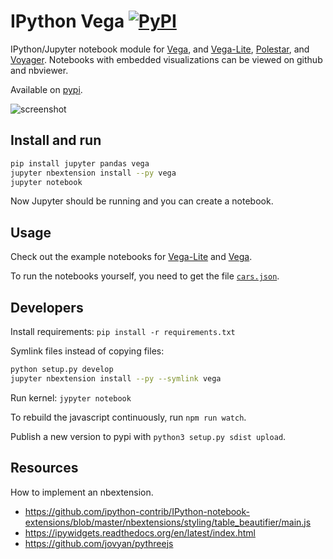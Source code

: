 # IPython Vega [![PyPI](https://img.shields.io/pypi/v/vega.svg?maxAge=2592000)]()

IPython/Jupyter notebook module for [Vega](https://github.com/vega/vega-lite), and [Vega-Lite](https://github.com/vega/vega-lite), [Polestar](https://github.com/vega/polestar), and [Voyager](https://github.com/vega/voyager). Notebooks with embedded visualizations can be viewed on github and nbviewer.

Available on [pypi](https://pypi.python.org/pypi/vega).

![screenshot](https://raw.githubusercontent.com/vega/ipyvega/master/screenshot.png "Screenshot of the Vega-Lite module")


## Install and run

```sh
pip install jupyter pandas vega
jupyter nbextension install --py vega
jupyter notebook
```

Now Jupyter should be running and you can create a notebook.


## Usage

Check out the example notebooks for [Vega-Lite](https://github.com/vega/ipyvega/blob/master/notebooks/VegaLite.ipynb) and [Vega](https://github.com/vega/ipyvega/blob/master/notebooks/Vega.ipynb).

To run the notebooks yourself, you need to get the file [`cars.json`](https://raw.githubusercontent.com/vega/ipyvega/master/notebooks/cars.json).


## Developers

Install requirements: `pip install -r requirements.txt`

Symlink files instead of copying files:

```sh
python setup.py develop
jupyter nbextension install --py --symlink vega
```

Run kernel: `jypyter notebook`

To rebuild the javascript continuously, run `npm run watch`.

Publish a new version to pypi with `python3 setup.py sdist upload`.


## Resources

How to implement an nbextension.

* https://github.com/ipython-contrib/IPython-notebook-extensions/blob/master/nbextensions/styling/table_beautifier/main.js
* https://ipywidgets.readthedocs.org/en/latest/index.html
* https://github.com/jovyan/pythreejs
